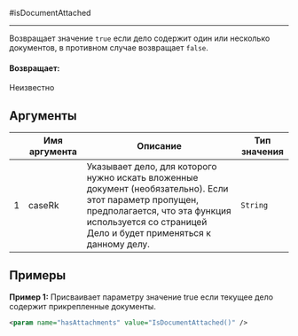 #isDocumentAttached

---

Возвращает значение `true` если дело содержит один или несколько документов, в противном случае возвращает `false`.

#### Возвращает:

Неизвестно

## Аргументы

|  | Имя аргумента | Описание | Тип значения |
| --- | --- | --- | --- |
| 1 | caseRk | Указывает дело, для которого нужно искать вложенные документ (необязательно). Если этот параметр пропущен, предполагается, что эта функция используется со страницей Дело и будет применяться к данному делу. | `String` |

## Примеры

**Пример 1:** Присваивает параметру значение true если текущее дело содержит прикрепленные документы.
```xml
<param name="hasAttachments" value="IsDocumentAttached()" />
```

